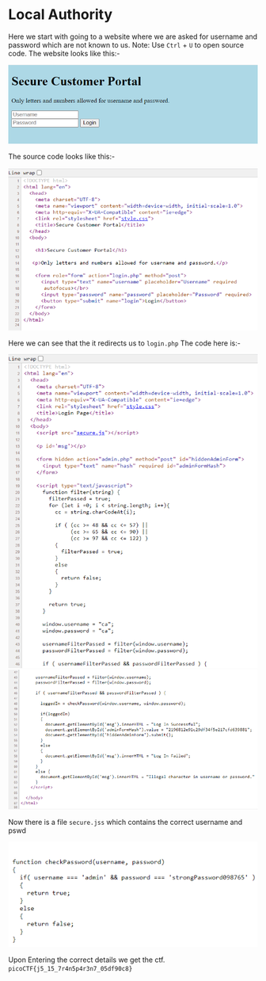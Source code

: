 # Local Authority
Here we start with going to a website where we are asked for username and password which are not known to us.
Note: Use `Ctrl` + `U` to open source code.
The website looks like this:-

![](./SS/Local%20Authority%20home.png)

The source code looks like this:-

![](./SS/Local%20Authority%20home%20sc.png)

Here we can see that the it redirects us to `login.php`
The code here is:-

![](./SS/Local%20Authority%20login%20sc-1.png) ![](./SS/Local%20Authority%20login%20sc-2.png)

Now there is a file `secure.jss` which contains the correct username and pswd

![](./SS/secure.jss.png)

Upon Entering the correct details we get the ctf.
`picoCTF{j5_15_7r4n5p4r3n7_05df90c8}`